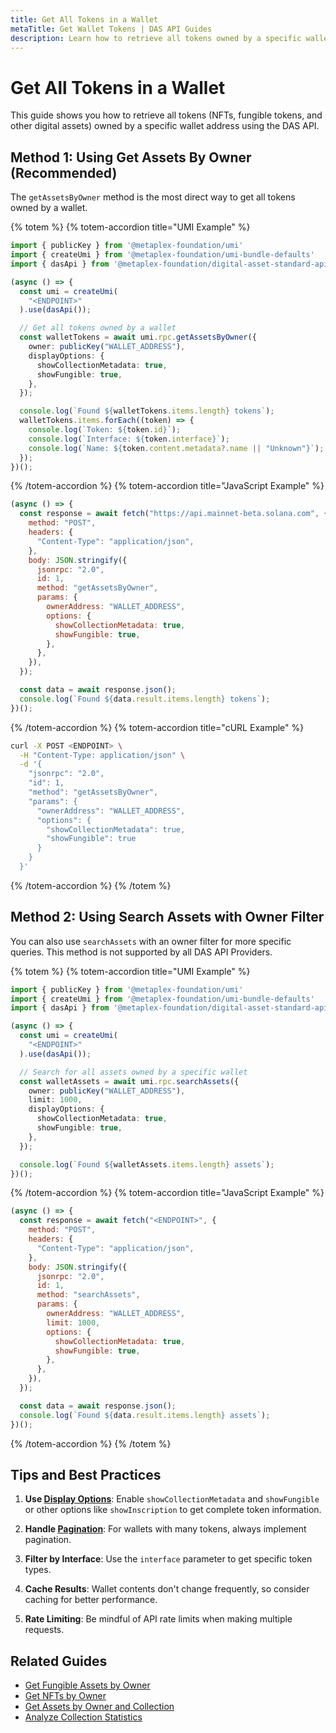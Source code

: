 ```yaml
---
title: Get All Tokens in a Wallet
metaTitle: Get Wallet Tokens | DAS API Guides
description: Learn how to retrieve all tokens owned by a specific wallet
---
```


# Get All Tokens in a Wallet

This guide shows you how to retrieve all tokens (NFTs, fungible tokens, and other digital assets) owned by a specific wallet address using the DAS API.

## Method 1: Using Get Assets By Owner (Recommended)

The `getAssetsByOwner` method is the most direct way to get all tokens owned by a wallet.

{% totem %}
{% totem-accordion title="UMI Example" %}
```typescript
import { publicKey } from '@metaplex-foundation/umi'
import { createUmi } from '@metaplex-foundation/umi-bundle-defaults'
import { dasApi } from '@metaplex-foundation/digital-asset-standard-api'

(async () => {
  const umi = createUmi(
    "<ENDPOINT>"
  ).use(dasApi());

  // Get all tokens owned by a wallet
  const walletTokens = await umi.rpc.getAssetsByOwner({
    owner: publicKey("WALLET_ADDRESS"),
    displayOptions: {
      showCollectionMetadata: true,
      showFungible: true,
    },
  });

  console.log(`Found ${walletTokens.items.length} tokens`);
  walletTokens.items.forEach((token) => {
    console.log(`Token: ${token.id}`);
    console.log(`Interface: ${token.interface}`);
    console.log(`Name: ${token.content.metadata?.name || "Unknown"}`);
  });
})();
```
{% /totem-accordion %}
{% totem-accordion title="JavaScript Example" %}
```javascript
(async () => {
  const response = await fetch("https://api.mainnet-beta.solana.com", {
    method: "POST",
    headers: {
      "Content-Type": "application/json",
    },
    body: JSON.stringify({
      jsonrpc: "2.0",
      id: 1,
      method: "getAssetsByOwner",
      params: {
        ownerAddress: "WALLET_ADDRESS",
        options: {
          showCollectionMetadata: true,
          showFungible: true,
        },
      },
    }),
  });

  const data = await response.json();
  console.log(`Found ${data.result.items.length} tokens`);
})();
```
{% /totem-accordion %}
{% totem-accordion title="cURL Example" %}
```bash
curl -X POST <ENDPOINT> \
  -H "Content-Type: application/json" \
  -d '{
    "jsonrpc": "2.0",
    "id": 1,
    "method": "getAssetsByOwner",
    "params": {
      "ownerAddress": "WALLET_ADDRESS",
      "options": {
        "showCollectionMetadata": true,
        "showFungible": true
      }
    }
  }'
```
{% /totem-accordion %}
{% /totem %}

## Method 2: Using Search Assets with Owner Filter

You can also use `searchAssets` with an owner filter for more specific queries. This method is not supported by all DAS API Providers.

{% totem %}
{% totem-accordion title="UMI Example" %}
```typescript
import { publicKey } from '@metaplex-foundation/umi'
import { createUmi } from '@metaplex-foundation/umi-bundle-defaults'
import { dasApi } from '@metaplex-foundation/digital-asset-standard-api'

(async () => {
  const umi = createUmi(
    "<ENDPOINT>"
  ).use(dasApi());

  // Search for all assets owned by a specific wallet
  const walletAssets = await umi.rpc.searchAssets({
    owner: publicKey("WALLET_ADDRESS"),
    limit: 1000,
    displayOptions: {
      showCollectionMetadata: true,
      showFungible: true,
    },
  });

  console.log(`Found ${walletAssets.items.length} assets`);
})();
```
{% /totem-accordion %}
{% totem-accordion title="JavaScript Example" %}
```javascript
(async () => {
  const response = await fetch("<ENDPOINT>", {
    method: "POST",
    headers: {
      "Content-Type": "application/json",
    },
    body: JSON.stringify({
      jsonrpc: "2.0",
      id: 1,
      method: "searchAssets",
      params: {
        ownerAddress: "WALLET_ADDRESS",
        limit: 1000,
        options: {
          showCollectionMetadata: true,
          showFungible: true,
        },
      },
    }),
  });

  const data = await response.json();
  console.log(`Found ${data.result.items.length} assets`);
})();
```
{% /totem-accordion %}
{% /totem %}

## Tips and Best Practices

1. **Use [Display Options](/das-api/guides/display-options)**: Enable `showCollectionMetadata` and `showFungible` or other options like `showInscription` to get complete token information.

2. **Handle [Pagination](/das-api/guides/pagination)**: For wallets with many tokens, always implement pagination.

3. **Filter by Interface**: Use the `interface` parameter to get specific token types.

4. **Cache Results**: Wallet contents don't change frequently, so consider caching for better performance.

5. **Rate Limiting**: Be mindful of API rate limits when making multiple requests.

## Related Guides

- [Get Fungible Assets by Owner](/das-api/guides/get-fungible-assets)
- [Get NFTs by Owner](/das-api/guides/get-nfts-by-owner)
- [Get Assets by Owner and Collection](/das-api/guides/owner-and-collection)
- [Analyze Collection Statistics](/das-api/guides/collection-statistics) 